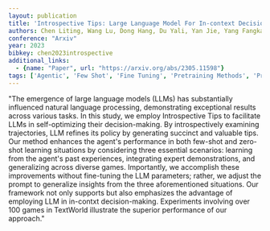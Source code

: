 ```yaml
---
layout: publication
title: 'Introspective Tips: Large Language Model For In-context Decision Making'
authors: Chen Liting, Wang Lu, Dong Hang, Du Yali, Yan Jie, Yang Fangkai, Li Shuang, Zhao Pu, Qin Si, Rajmohan Saravan, Lin Qingwei, Zhang Dongmei
conference: "Arxiv"
year: 2023
bibkey: chen2023introspective
additional_links:
  - {name: "Paper", url: "https://arxiv.org/abs/2305.11598"}
tags: ['Agentic', 'Few Shot', 'Fine Tuning', 'Pretraining Methods', 'Prompting', 'Reinforcement Learning', 'Tools', 'Training Techniques']
---
```

"The emergence of large language models (LLMs) has substantially influenced natural language processing, demonstrating exceptional results across various tasks. In this study, we employ Introspective Tips to facilitate LLMs in self-optimizing their decision-making. By introspectively examining trajectories, LLM refines its policy by generating succinct and valuable tips. Our method enhances the agent's performance in both few-shot and zero-shot learning situations by considering three essential scenarios: learning from the agent's past experiences, integrating expert demonstrations, and generalizing across diverse games. Importantly, we accomplish these improvements without fine-tuning the LLM parameters; rather, we adjust the prompt to generalize insights from the three aforementioned situations. Our framework not only supports but also emphasizes the advantage of employing LLM in in-contxt decision-making. Experiments involving over 100 games in TextWorld illustrate the superior performance of our approach."
